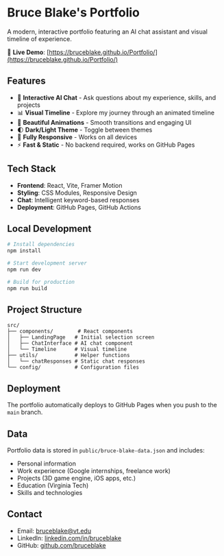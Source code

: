 # Bruce Blake's Portfolio

A modern, interactive portfolio featuring an AI chat assistant and visual timeline of experience.

🔗 **Live Demo**: [https://bruceblake.github.io/Portfolio/](https://bruceblake.github.io/Portfolio/)

## Features

- 🤖 **Interactive AI Chat** - Ask questions about my experience, skills, and projects
- 📊 **Visual Timeline** - Explore my journey through an animated timeline
- 🎨 **Beautiful Animations** - Smooth transitions and engaging UI
- 🌓 **Dark/Light Theme** - Toggle between themes
- 📱 **Fully Responsive** - Works on all devices
- ⚡ **Fast & Static** - No backend required, works on GitHub Pages

## Tech Stack

- **Frontend**: React, Vite, Framer Motion
- **Styling**: CSS Modules, Responsive Design
- **Chat**: Intelligent keyword-based responses
- **Deployment**: GitHub Pages, GitHub Actions

## Local Development

```bash
# Install dependencies
npm install

# Start development server
npm run dev

# Build for production
npm run build
```

## Project Structure

```
src/
├── components/        # React components
│   ├── LandingPage   # Initial selection screen
│   ├── ChatInterface # AI chat component
│   └── Timeline      # Visual timeline
├── utils/            # Helper functions
│   └── chatResponses # Static chat responses
└── config/           # Configuration files
```

## Deployment

The portfolio automatically deploys to GitHub Pages when you push to the `main` branch.

## Data

Portfolio data is stored in `public/bruce-blake-data.json` and includes:
- Personal information
- Work experience (Google internships, freelance work)
- Projects (3D game engine, iOS apps, etc.)
- Education (Virginia Tech)
- Skills and technologies

## Contact

- Email: bruceblake@vt.edu
- LinkedIn: [linkedin.com/in/bruceblake](https://linkedin.com/in/bruceblake)
- GitHub: [github.com/bruceblake](https://github.com/bruceblake)